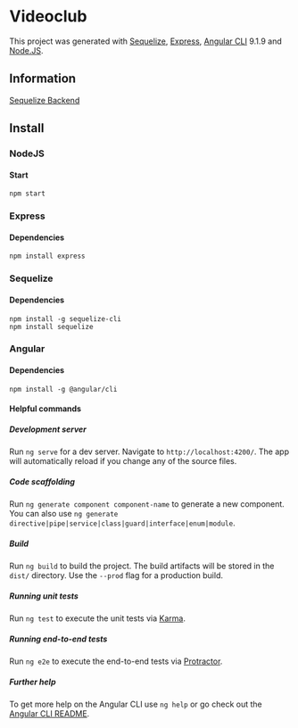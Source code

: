# Videoclub

This project was generated with [Sequelize](https://github.com/sequelize/cli), [Express](https://github.com/expressjs/express), [Angular CLI](https://github.com/angular/angular-cli) 9.1.9 and [Node.JS](https://github.com/nodejs).

## Information

[Sequelize Backend](https://github.com/danieltocado/AngularVideoclub-Backend)

## Install

### NodeJS
#### Start
```
npm start
```

### Express
#### Dependencies
```
npm install express
```

### Sequelize
#### Dependencies
```
npm install -g sequelize-cli
npm install sequelize
```

### Angular
#### Dependencies
```
npm install -g @angular/cli
```
#### Helpful commands
##### Development server

Run `ng serve` for a dev server. Navigate to `http://localhost:4200/`. The app will automatically reload if you change any of the source files.

##### Code scaffolding

Run `ng generate component component-name` to generate a new component. You can also use `ng generate directive|pipe|service|class|guard|interface|enum|module`.

##### Build

Run `ng build` to build the project. The build artifacts will be stored in the `dist/` directory. Use the `--prod` flag for a production build.

##### Running unit tests

Run `ng test` to execute the unit tests via [Karma](https://karma-runner.github.io).

##### Running end-to-end tests

Run `ng e2e` to execute the end-to-end tests via [Protractor](http://www.protractortest.org/).

##### Further help

To get more help on the Angular CLI use `ng help` or go check out the [Angular CLI README](https://github.com/angular/angular-cli/blob/master/README.md).
